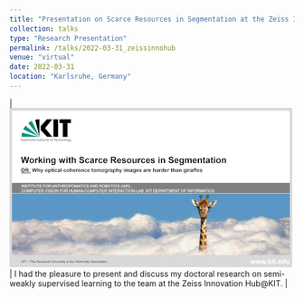 ```yaml
---
title: "Presentation on Scarce Resources in Segmentation at the Zeiss Innovation Hub@KIT"
collection: talks
type: "Research Presentation"
permalink: /talks/2022-03-31_zeissinnohub
venue: "virtual"
date: 2022-03-31
location: "Karlsruhe, Germany"
---
```


|![Title page of presentation](/images/presentation/giraffe_presentation.png)| I had the pleasure to present and discuss my doctoral research on semi-weakly supervised learning to the team at the Zeiss Innovation Hub@KIT. |